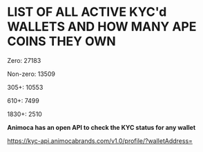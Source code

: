 # LIST OF ALL ACTIVE KYC'd WALLETS AND HOW MANY APE COINS THEY OWN

Zero: 27183

Non-zero: 13509

305+: 10553

610+: 7499

1830+: 2510

**Animoca has an open API to check the KYC status for any wallet**

https://kyc-api.animocabrands.com/v1.0/profile/?walletAddress=